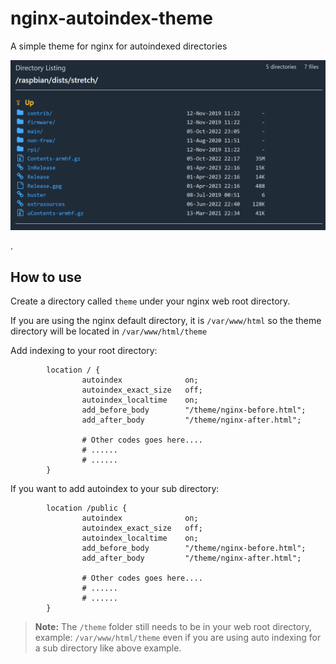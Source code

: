 # nginx-autoindex-theme
A simple theme for nginx for autoindexed directories

<img src="https://raw.githubusercontent.com/somik123/nginx-autoindex-theme/main/screenshot.png" />

.

## How to use

Create a directory called `theme` under your nginx web root directory.

If you are using the nginx default directory, it is `/var/www/html` so the theme directory will be located in `/var/www/html/theme`

Add indexing to your root directory:
```
        location / {
                autoindex              on;
                autoindex_exact_size   off;
                autoindex_localtime    on;
                add_before_body        "/theme/nginx-before.html";
                add_after_body         "/theme/nginx-after.html";

                # Other codes goes here....
                # ......
                # ......
        }
```

If you want to add autoindex to your sub directory:

```
        location /public {
                autoindex              on;
                autoindex_exact_size   off;
                autoindex_localtime    on;
                add_before_body        "/theme/nginx-before.html";
                add_after_body         "/theme/nginx-after.html";

                # Other codes goes here....
                # ......
                # ......
        }
```
> **Note:** The `/theme` folder still needs to be in your web root directory, example: `/var/www/html/theme` even if you are using auto indexing for a sub directory like above example.

